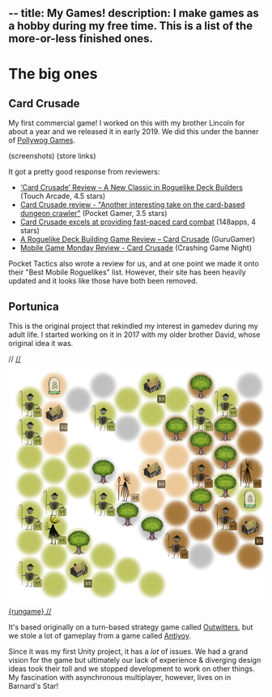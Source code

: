 --
title: My Games!
description: I make games as a hobby during my free time. This is a list of the more-or-less finished ones.
--
# The big ones

## Card Crusade

My first commercial game! I worked on this with my brother Lincoln for about a year and we released it in early 2019. We did this under the banner of [Pollywog Games](https://pollywog.games).

(screenshots)
(store links)

It got a pretty good response from reviewers:

- [‘Card Crusade’ Review – A New Classic in Roguelike Deck Builders](https://toucharcade.com/2019/03/07/card-crusade-review/) (Touch Arcade, 4.5 stars)
- [Card Crusade review - "Another interesting take on the card-based dungeon crawler"](https://www.pocketgamer.com/articles/080010/card-crusade-review/) (Pocket Gamer, 3.5 stars)
- [Card Crusade excels at providing fast-paced card combat](https://www.148apps.com/reviews/card-crusade-review/) (148apps, 4 stars)
- [A Roguelike Deck Building Game Review – Card Crusade](https://gurugamer.com/mobile-games/a-roguelike-deck-building-game-review-card-crusade-1891) (GuruGamer)
- [Mobile Game Monday Review - Card Crusade](https://www.crashinggamenight.com/theblog/2020/3/28/mobile-game-monday-review-card-crusade) (Crashing Game Night)

Pocket Tactics also wrote a review for us, and at one point we made it onto their "Best Mobile Roguelikes" list. However, their site has been heavily updated and it looks like those have both been removed.

## Portunica

This is the original project that rekindled my interest in gamedev during my adult life. I started working on it in 2017 with my older brother David, whose original idea it was.

// <a class="rungame" href="/games/portunica_webgl">
// <img class="rungame" src="/img/portunica/gameboard.png" width=600 alt="Portunica screenshot">
{rungame}
// </a>

It's based originally on a turn-based strategy game called [Outwitters](http://onemanleft.com/games/outwitters/), but we stole a lot of gameplay from a game called [Antiyoy](https://play.google.com/store/apps/details?id=yio.tro.antiyoy.android).

Since it was my first Unity project, it has a *lot* of issues. We had a grand vision for the game but ultimately our lack of experience & diverging design ideas took their toll and we stopped development to work on other things. My fascination with asynchronous multiplayer, however, lives on in Barnard's Star!